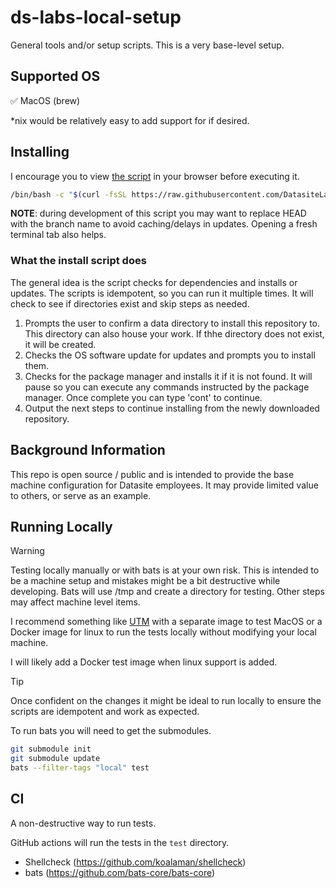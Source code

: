 # ds-labs-local-setup

General tools and/or setup scripts. This is a very base-level setup.

## Supported OS

✅ MacOS (brew)

*nix would be relatively easy to add support for if desired.

## Installing

I encourage you to view [the script](https://raw.githubusercontent.com/DatasiteLabs/ds-labs-local-setup/HEAD/install.sh) in your browser before executing it.

```bash
/bin/bash -c "$(curl -fsSL https://raw.githubusercontent.com/DatasiteLabs/ds-labs-local-setup/HEAD/install.sh)"
```

**NOTE**: during development of this script you may want to replace HEAD with the branch name to avoid caching/delays in updates. Opening a fresh terminal tab also helps.

### What the install script does

The general idea is the script checks for dependencies and installs or updates. The scripts is idempotent, so you can run it multiple times. It will check to see if directories exist and skip steps as needed. 

1. Prompts the user to confirm a data directory to install this repository to. This directory can also house your work. If thhe directory does not exist, it will be created.
1. Checks the OS software update for updates and prompts you to install them.
1. Checks for the package manager and installs it if it is not found. It will pause so you can execute any commands instructed by the package manager. Once complete you can type 'cont' to continue.
1. Output the next steps to continue installing from the newly downloaded repository.

## Background Information

This repo is open source / public and is intended to provide the base machine configuration for Datasite employees. It may provide limited value to others, or serve as an example.

## Running Locally

> [!WARNING]
> Testing locally manually or with bats is at your own risk. This is intended to be a machine setup and mistakes might be a bit destructive while developing. Bats will use /tmp and create a directory for testing. Other steps may affect machine level items.

I recommend something like [UTM](https://mac.getutm.app/) with a separate image to test MacOS or a Docker image for linux to run the tests locally without modifying your local machine.

I will likely add a Docker test image when linux support is added.

> [!TIP]
>Once confident on the changes it might be ideal to run locally to ensure the scripts are idempotent and work as expected.

To run bats you will need to get the submodules.

```bash
git submodule init
git submodule update
bats --filter-tags "local" test 
```

## CI

A non-destructive way to run tests.

GitHub actions will run the tests in the `test` directory.

- Shellcheck (https://github.com/koalaman/shellcheck)
- bats (https://github.com/bats-core/bats-core)

